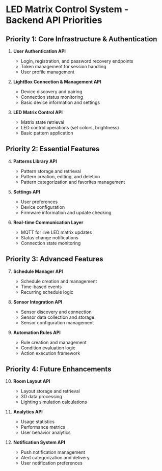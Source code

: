# LED Matrix Control System - Backend API Priorities

## Priority 1: Core Infrastructure & Authentication
1. **User Authentication API**
   - Login, registration, and password recovery endpoints
   - Token management for session handling
   - User profile management

2. **LightBox Connection & Management API**
   - Device discovery and pairing
   - Connection status monitoring
   - Basic device information and settings

3. **LED Matrix Control API**
   - Matrix state retrieval
   - LED control operations (set colors, brightness)
   - Basic pattern application

## Priority 2: Essential Features
4. **Patterns Library API**
   - Pattern storage and retrieval
   - Pattern creation, editing, and deletion
   - Pattern categorization and favorites management

5. **Settings API**
   - User preferences
   - Device configuration
   - Firmware information and update checking

6. **Real-time Communication Layer**
   - MQTT for live LED matrix updates
   - Status change notifications
   - Connection state monitoring

## Priority 3: Advanced Features
7. **Schedule Manager API**
   - Schedule creation and management
   - Time-based events
   - Recurring schedule logic

8. **Sensor Integration API**
   - Sensor discovery and connection
   - Sensor data collection and storage
   - Sensor configuration management

9. **Automation Rules API**
   - Rule creation and management
   - Condition evaluation logic
   - Action execution framework

## Priority 4: Future Enhancements
10. **Room Layout API**
    - Layout storage and retrieval
    - 3D data processing
    - Lighting simulation calculations

11. **Analytics API**
    - Usage statistics
    - Performance metrics
    - User behavior analytics

12. **Notification System API**
    - Push notification management
    - Alert categorization and delivery
    - User notification preferences
